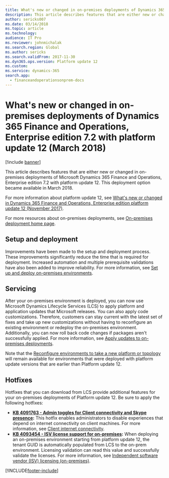 ```yaml
---
title: What's new or changed in on-premises deployments of Dynamics 365 Finance and Operations, Enterprise edition 7.2 with platform update 12 (March 2018)
description: This article describes features that are either new or changed in on-premises deployments of Microsoft Dynamics 365 Finance and Operations, Enterprise edition 7.2 with platform update 12. This deployment option became available in March 2018.
author: sericks007
ms.date: 03/14/2018
ms.topic: article
ms.technology: 
audience: IT Pro
ms.reviewer: johnmichalak
ms.search.region: Global
ms.author: sericks
ms.search.validFrom: 2017-11-30
ms.dyn365.ops.version: Platform update 12
ms.custom: 
ms.service: dynamics-365
search.app:
  - financeandoperationsonprem-docs
---
```


# What's new or changed in on-premises deployments of Dynamics 365 Finance and Operations, Enterprise edition 7.2 with platform update 12 (March 2018)

[!include [banner](../../../finance/includes/banner.md)]

This article describes features that are either new or changed in on-premises deployments of Microsoft Dynamics 365 Finance and Operations, Enterprise edition 7.2 with platform update 12. This deployment option became available in March 2018.

For more information about platform update 12, see [What's new or changed in Dynamics 365 Finance and Operations, Enterprise edition platform update 12 (November 2017)](whats-new-platform-update-12.md).

For more resources about on-premises deployments, see [On-premises deployment home page](../deployment/on-premises-deployment-landing-page.md).

## Setup and deployment

Improvements have been made to the setup and deployment process. These improvements significantly reduce the time that is required for deployment. Increased automation and multiple prerequisite validations have also been added to improve reliability. For more information, see [Set up and deploy on-premises environments](../deployment/setup-deploy-on-premises-latest.md).

## Servicing

After your on-premises environment is deployed, you can now use Microsoft Dynamics Lifecycle Services (LCS) to apply platform and application updates that Microsoft releases. You can also apply code customizations. Therefore, customers can stay current with the latest set of fixes and take up new customizations without having to reconfigure an existing environment or redeploy the on-premises environment. Additionally, you can now roll back code changes if packages aren't successfully applied. For more information, see [Apply updates to on-premises deployments](../deployment/apply-updates-on-premises.md).

Note that the [Reconfigure environments to take a new platform or topology](../lifecycle-services/reconfigure-environment.md) will remain available for environments that were deployed with platform update versions that are earlier than Platform update 12.

## Hotfixes

Hotfixes that you can download from LCS provide additional features for your on-premises deployments of Platform update 12. Be sure to apply the following hotfixes:

- **[KB 4091763 - Admin toggles for Client connectivity and Skype presence](https://fix.lcs.dynamics.com/Issue/Details?kb=4091763&bugId=3934773&qc=fd949f8a204ceeedaa0a586ca8a1bfdbd6535b35225da98506d688e093d086f6):** This hotfix enables administrators to disable experiences that depend on internet connectivity on client machines. For more information, see [Client internet connectivity](../user-interface/client-disconnected.md).
- **[KB 4093454 - ISV license support for on-premises](https://fix.lcs.dynamics.com/Issue/Details?kb=4093454&bugId=3936799&qc=766427475435463a174e287b531401ab8cc8f1aeedf12bf2c2d4f8d1a1774592):** When deploying an on-premises environment starting from platform update 12, the tenant GUID is automatically populated from LCS to the on-prem environment. Licensing validation can read this value and successfully validate the licenses. For more information, see [Independent software vendor (ISV) licensing (on-premises)](../dev-tools/isv-licensing-on-prem.md).


[!INCLUDE[footer-include](../../../includes/footer-banner.md)]


